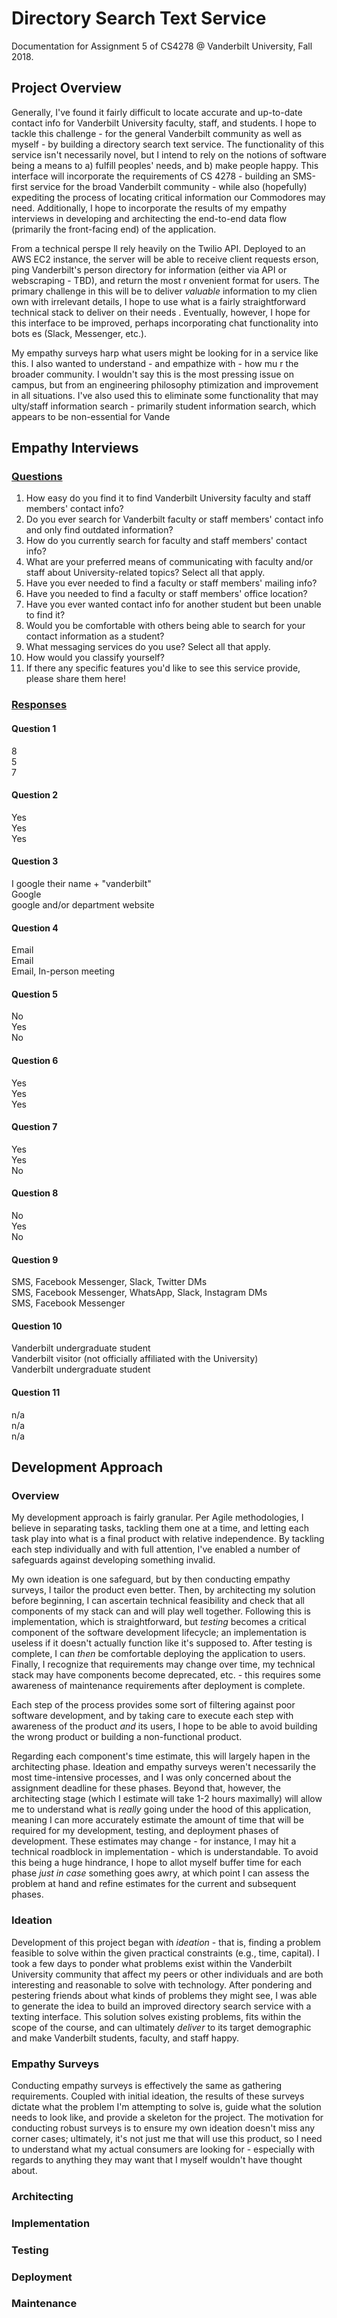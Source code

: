 # Directory Search Text Service

Documentation for Assignment 5 of CS4278 @ Vanderbilt University, Fall 2018.

## Project Overview

Generally, I've found it fairly difficult to locate accurate and up-to-date contact info for Vanderbilt University faculty, staff, and students. I hope to tackle this challenge - for the general Vanderbilt community as well as myself - by building a directory search text service. The functionality of this service isn't necessarily novel, but I intend to rely on the notions of software being a means to a) fulfill peoples' needs, and b) make people happy. This interface will incorporate the requirements of CS 4278 - building an SMS-first service for the broad Vanderbilt community - while also (hopefully) expediting the process of locating critical information our Commodores may need. Additionally, I hope to incorporate the results of my empathy interviews in developing and architecting the end-to-end data flow (primarily the front-facing end) of the application.

From a technical perspe ll rely heavily on the Twilio API. Deployed to an AWS EC2 instance, the server will be able to receive client requests erson, ping Vanderbilt's person directory for information (either via API or webscraping - TBD), and return the most r onvenient format for users. The primary challenge in this will be to deliver _valuable_ information to my clien own with irrelevant details, I hope to use what is a fairly straightforward technical stack to deliver on their needs . Eventually, however, I hope for this interface to be improved, perhaps incorporating chat functionality into bots es (Slack, Messenger, etc.).

My empathy surveys harp what users might be looking for in a service like this. I also wanted to understand - and empathize with - how mu r the broader community. I wouldn't say this is the most pressing issue on campus, but from an engineering philosophy ptimization and improvement in all situations. I've also used this to eliminate some functionality that may ulty/staff information search - primarily student information search, which appears to be non-essential for Vande

## Empathy Interviews

### [Questions](https://goo.gl/forms/4rYdAqeLFE9bnvys1)

1. How easy do you find it to find Vanderbilt University faculty and staff members' contact info?
2. Do you ever search for Vanderbilt faculty or staff members' contact info and only find outdated information?
3. How do you currently search for faculty and staff members' contact info?
4. What are your preferred means of communicating with faculty and/or staff about University-related topics? Select all that apply.
5. Have you ever needed to find a faculty or staff members' mailing info?
6. Have you needed to find a faculty or staff members' office location?
7. Have you ever wanted contact info for another student but been unable to find it?
8. Would you be comfortable with others being able to search for your contact information as a student?
9. What messaging services do you use? Select all that apply.
10. How would you classify yourself?
11. If there any specific features you'd like to see this service provide, please share them here!

### [Responses](https://docs.google.com/spreadsheets/d/1LHiIZg9E1d1LreL2ECpT2uiDGCRXtmWsrAwuv-6hjcU/edit?usp=sharing)

#### Question 1

8  
5  
7

#### Question 2

Yes  
Yes  
Yes

#### Question 3

I google their name + "vanderbilt"  
Google  
google and/or department website

#### Question 4

Email  
Email  
Email, In-person meeting

#### Question 5

No  
Yes  
No

#### Question 6

Yes  
Yes  
Yes

#### Question 7

Yes  
Yes  
No

#### Question 8

No  
Yes  
No

#### Question 9

SMS, Facebook Messenger, Slack, Twitter DMs  
SMS, Facebook Messenger, WhatsApp, Slack, Instagram DMs  
SMS, Facebook Messenger

#### Question 10

Vanderbilt undergraduate student  
Vanderbilt visitor (not officially affiliated with the University)  
Vanderbilt undergraduate student

#### Question 11

n/a  
n/a  
n/a

## Development Approach

### Overview

My development approach is fairly granular. Per Agile methodologies, I believe in separating tasks, tackling them one at a time, and letting each task play into what is a final product with relative independence. By tackling each step individually and with full attention, I've enabled a number of safeguards against developing something invalid.

My own ideation is one safeguard, but by then conducting empathy surveys, I tailor the product even better. Then, by architecting my solution before beginning, I can ascertain technical feasibility and check that all components of my stack can and will play well together. Following this is implementation, which is straightforward, but _testing_ becomes a critical component of the software development lifecycle; an implementation is useless if it doesn't actually function like it's supposed to. After testing is complete, I can _then_ be comfortable deploying the application to users. Finally, I recognize that requirements may change over time, my technical stack may have components become deprecated, etc. - this requires some awareness of maintenance requirements after deployment is complete.

Each step of the process provides some sort of filtering against poor software development, and by taking care to execute each step with awareness of the product _and_ its users, I hope to be able to avoid building the wrong product or building a non-functional product.

Regarding each component's time estimate, this will largely hapen in the architecting phase. Ideation and empathy surveys weren't necessarily the most time-intensive processes, and I was only concerned about the assignment deadline for these phases. Beyond that, however, the architecting stage (which I estimate will take 1-2 hours maximally) will allow me to understand what is _really_ going under the hood of this application, meaning I can more accurately estimate the amount of time that will be required for my development, testing, and deployment phases of development. These estimates may change - for instance, I may hit a technical roadblock in implementation - which is understandable. To avoid this being a huge hindrance, I hope to allot myself buffer time for each phase _just in case_ something goes awry, at which point I can assess the problem at hand and refine estimates for the current and subsequent phases.

### Ideation

Development of this project began with _ideation_ - that is, finding a problem feasible to solve within the given practical constraints (e.g., time, capital). I took a few days to ponder what problems exist within the Vanderbilt University community that affect my peers or other individuals and are both interesting and reasonable to solve with technology. After pondering and pestering friends about what kinds of problems they might see, I was able to generate the idea to build an improved directory search service with a texting interface. This solution solves existing problems, fits within the scope of the course, and can ultimately _deliver_ to its target demographic and make Vanderbilt students, faculty, and staff happy.

### Empathy Surveys

Conducting empathy surveys is effectively the same as gathering requirements. Coupled with initial ideation, the results of these surveys dictate what the problem I'm attempting to solve is, guide what the solution needs to look like, and provide a skeleton for the project. The motivation for conducting robust surveys is to ensure my own ideation doesn't miss any corner cases; ultimately, it's not just me that will use this product, so I need to understand what my actual consumers are looking for - especially with regards to anything they may want that I myself wouldn't have thought about.

### Architecting


### Implementation

### Testing

### Deployment

### Maintenance
